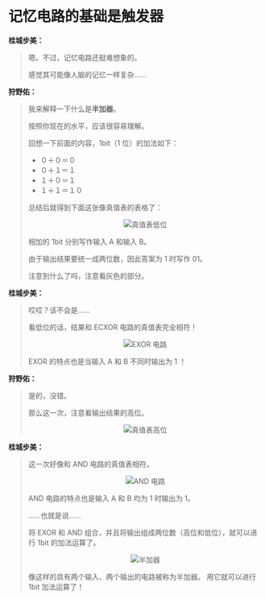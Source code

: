 # 记忆电路的基础是触发器

**桂城步美：**

> 嗯。不过，记忆电路还挺难想象的。
> 
> 感觉其可能像人脑的记忆一样复杂……

**狩野佑：**

> 我来解释一下什么是**半加器**。
> 
> 按照你现在的水平，应该很容易理解。
> 
> 回想一下前面的内容，1bit（1 位）的加法如下：
> - ０＋０＝０
> - ０＋１＝１
> - １＋０＝１
> - １＋１＝１０
> 
> 总结后就得到下面这张像真值表的表格了：
> <p align="center"><img src="真值表低位.png" alt="真值表低位"></p>
> 相加的 1bit 分别写作输入 A 和输入 B。
> 
> 由于输出结果要统一成两位数，因此答案为 1 时写作 01。
> 
> 注意到什么了吗，注意看灰色的部分。

**桂城步美：**

> 哎哎？该不会是……
> 
> 看低位的话，结果和 ECXOR 电路的真值表完全相符！
> <p align="center"><img src="EXOR 电路.png" alt="EXOR 电路"></p>
> EXOR 的特点也是当输入 A 和 B 不同时输出为 1 ！

**狩野佑：**

> 是的，没错。
> 
> 那么这一次，注意看输出结果的高位。
> <p align="center"><img src="真值表高位.png" alt="真值表高位"></p>

**桂城步美：**

> 这一次好像和 AND 电路的真值表相符。
> <p align="center"><img src="AND 电路.png" alt="AND 电路"></p>
> AND 电路的特点也是输入 A 和 B 均为 1 时输出为 1。
> 
> ……也就是说……
> 
> 将 EXOR 和 AND 组合，并且将输出组成两位数（高位和低位），就可以进行 1bit 的加法运算了。
> <p align="center"><img src="半加器.png" alt="半加器"></p>
> 像这样的具有两个输入、两个输出的电路被称为半加器。
> 用它就可以进行 1bit 加法运算了！
